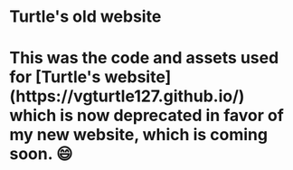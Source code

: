 <h1>Turtle's old website</h1>

<h1>This was the code and assets used for [Turtle's website](https://vgturtle127.github.io/) which is now deprecated in favor of my new website, which is coming soon. 😄</h1>
